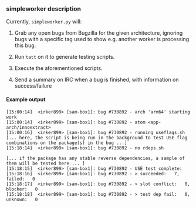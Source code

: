 ### simpleworker description

Currently, `simpleworker.py` will:

1. Grab any open bugs from Bugzilla for the given architecture, ignoring bugs with a specific tag used
to show e.g. another worker is processing this bug.

2. Run `tatt` on it to generate testing scripts.

3. Execute the aforementioned scripts.

4. Send a summary on IRC when a bug is finished, with information on success/failure

#### Example output

~~~
[15:00:14]  <irker899> [sam-box1]: bug #730892 - arch 'arm64' starting work
[15:00:14]  <irker899> [sam-box1]: bug #730892 - atom <app-arch/innoextract>
[15:00:16]  <irker899> [sam-box1]: bug #730892 - running useflags.sh
[... here, the script is being run in the background to test USE flag combinations on the package(s) in the bug ...]
[15:18:14]  <irker899> [sam-box1]: bug #730892 - no rdeps.sh

[... if the package has any stable reverse dependencies, a sample of them will be tested here ... ]
[15:18:15]  <irker899> [sam-box1]: bug #730892 - USE test complete:
[15:18:16]  <irker899> [sam-box1]: bug #730892 - > succeeded:   7, failed:   0
[15:18:17]  <irker899> [sam-box1]: bug #730892 - > slot conflict:   0, blocker:   0
[15:18:18]  <irker899> [sam-box1]: bug #730892 - > test dep fail:   0, unknown:   0
~~~

